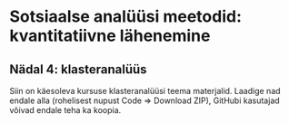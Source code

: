 # Sotsiaalse analüüsi meetodid: kvantitatiivne lähenemine 
## Nädal 4: klasteranalüüs

Siin on käesoleva kursuse klasteranalüüsi teema materjalid. Laadige nad endale alla (rohelisest nupust Code => Download ZIP), GitHubi kasutajad võivad endale teha ka koopia.
